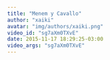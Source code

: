 ```yaml
---
title: "Menem y Cavallo"
author: "xaiki"
avatar: "img/authors/xaiki.png"
video_id: "sg7aXm0TXvE"
date: 2015-11-17 18:29:25-03:00
video_args: "sg7aXm0TXvE"
---
```

